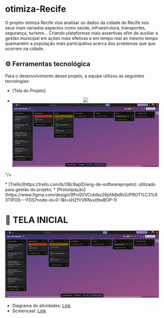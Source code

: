 # otimiza-Recife

O projeto otimiza Recife visa analisar os dados da cidade do Recife nos seus mais variados aspectos como saúde, infraestrutura, transportes, segurança, turismo... Criando plataformas mais assertivas afim de auxiliar a gestão municipal em ações mais efetivas e em tempo real ao mesmo tempo quemantém a população mais participativa acerca dos problemas que que ocorrem na cidade. 

## ⚙️ Ferramentas tecnológica

Para o desenvolvimento desse projeto, a equipe utilizou as seguintes tecnologias: 
* [Tela do Projeto]
* <p align="center"> 
  <img src="<p align="center"> 
    <img src="https://github.com/rodrigolsouza/otimiza-Recife/blob/main/assets/backlog_projeto_priorizado.png"/>
</p>"/>
</p>
* [Trello](https://trello.com/b/OBc9aplD/eng-de-softwareprojeto): utilizado para gestão do projeto;     
* [Prototipação](https://www.figma.com/design/9PnQVVCobtbz26pfA8eRvG/PROT%C3%93TIPOS---FDS?node-id=0-1&t=sHZfVVKNvut9wBOP-1)

# 🔹 TELA INICIAL
<p align="center"> 
  <img src="https://github.com/rodrigolsouza/otimiza-Recife/blob/main/assets/backlog_projeto_priorizado.png"/>
</p>

* Diagrama do atividades: [Link](https://www.figma.com/board/fMYzT4HVMwTOsp8scpt7ue/Diagrama-de-Atividades?node-id=0-1&t=R8cGkAENEaIELqvx-1)
* Screencast: [Link](https://drive.google.com/file/d/1LwnAvOAP_mfgCmGUq6LovHvUJYOfZGxK/view?usp=drive_link)
